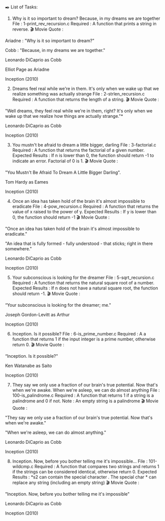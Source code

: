 ✒️ List of Tasks:

1. Why is it so important to dream? Because, in my dreams we are together
File : 1-print_rev_recursion.c
Required : A function that prints a string in reverse.
🎬 Movie Quote :

Ariadne : "Why is it so important to dream?"

Cobb : "Because, in my dreams we are together."

Leonardo DiCaprio as Cobb

Elliot Page as Ariadne

Inception (2010)


2. Dreams feel real while we're in them. It's only when we wake up that we realize something was actually strange
File : 2-strlen_recursion.c
Required : A function that returns the length of a string.
🎬 Movie Quote :

"Well dreams, they feel real while we're in them, right? It's only when we wake up that we realize how things are actually strange."*

Leonardo DiCaprio as Cobb

Inception (2010)


3. You mustn't be afraid to dream a little bigger, darling
File : 3-factorial.c
Required : A function that returns the factorial of a given number.
Expected Results :
If n is lower than 0, the function should return -1 to indicate an error.
Factorial of 0 is 1.
🎬 Movie Quote :

"You Mustn't Be Afraid To Dream A Little Bigger Darling".

Tom Hardy as Eames

Inception (2010)


4. Once an idea has taken hold of the brain it's almost impossible to eradicate
File : 4-pow_recursion.c
Required : A function that returns the value of x raised to the power of y.
Expected Results : If y is lower than 0, the function should return -1
🎬 Movie Quote :

"Once an idea has taken hold of the brain it's almost impossible to eradicate."

"An idea that is fully formed - fully understood - that sticks; right in there somewhere."

Leonardo DiCaprio as Cobb

Inception (2010)


5. Your subconscious is looking for the dreamer
File : 5-sqrt_recursion.c
Required : A function that returns the natural square root of a number.
Expected Results : If n does not have a natural square root, the function should return -1.
🎬 Movie Quote :

“Your subconscious is looking for the dreamer; me."

Joseph Gordon-Levitt as Arthur

Inception (2010)


6. Inception. Is it possible?
File : 6-is_prime_number.c
Required : A a function that returns 1 if the input integer is a prime number, otherwise return 0.
🎬 Movie Quote :

“Inception. Is it possible?"

Ken Watanabe as Saito

Inception (2010)


7. They say we only use a fraction of our brain's true potential. Now that's when we're awake. When we're asleep, we can do almost anything
File : 100-is_palindrome.c
Required : A function that returns 1 if a string is a palindrome and 0 if not.
Note : An empty string is a palindrome
🎬 Movie Quote :

"They say we only use a fraction of our brain's true potential. Now that's when we're awake."

"When we're asleep, we can do almost anything."

Leonardo DiCaprio as Cobb

Inception (2010)


8. Inception. Now, before you bother telling me it's impossible...
File : 101-wildcmp.c
Required : A function that compares two strings and returns 1 if the strings can be considered identical, otherwise return 0.
Expected Results :
*s2 can contain the special character .
The special char * can replace any string (including an empty string)
🎬 Movie Quote :

"Inception. Now, before you bother telling me it's impossible"

Leonardo DiCaprio as Cobb

Inception (2010)
